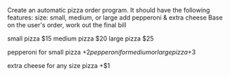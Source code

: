 Create an automatic pizza order program. 
It should have the following features:
    size: small, medium, or large
    add pepperoni & extra cheese
Base on the user's order, work out the final bill

small pizza $15
medium pizza $20
large pizza $25

pepperoni for small pizza +$2
pepperoni for medium or large pizza +$3

extra cheese for any size pizza +$1